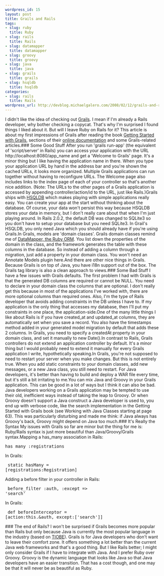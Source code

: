 ```yaml
--- 
wordpress_id: 15
layout: post
title: Grails and Rails
tags: 
- slug: ruby
  title: Ruby
- slug: rails
  title: Rails
- slug: datamapper
  title: datamapper
- slug: groovy
  title: groovy
- slug: java
  title: java
- slug: grails
  title: grails
- slug: hsqldb
  title: hsqldb
categories: 
- slug: rails
  title: Rails
wordpress_url: http://devblog.michaelgalero.com/2008/02/12/grails-and-rails/
---
```

 I didn't like the idea of checking out [Grails](http://grails.org). I mean if I'm already a Rails developer, why bother checking a copycat. That's why I'm surprised I found things I liked about it. But will I leave Ruby on Rails for it? This article is about my first impressions of Grails after reading the book [Getting Started with Grails](http://www.infoq.com/minibooks/grails), sections of their [online documentation](http://grails.org/doc/1.0.x/) and some Grails-related articles.### Some Good Stuff
After you run 'grails run-app' (the equivalent of 'script/server' in Rails) you can access your application with the URL http://localhost:8080/app_name and get a 'Welcome to Grails' page. It's a minor thing but I like having the application name in there. When you type your application URL by hand in the address bar and you're shown the cached URLs, it looks more organized. Multiple Grails applications can run together without having to reconfigure URLs. The Welcome page also includes links to the index page of each of your controller so that's another nice addition. (Note: The URLs to the other pages of a Grails application is accessed by appending controller/action/id to the URL, just like Rails.)Grails ships with [HSQLDB](http://www.hsqldb.org/) which makes playing with simple applications really easy. You can create your app at the start without thinking about the database. Of course, your data won't persist this way because HSQLDB stores your data in memory, but I don't really care about that when I'm just playing around. In Rails 2.0.2, the default DB was changed to SQLite3 so you don't have to setup your database but you need SQLite3. In Grail's HSQLDB, you only need Java which you should already have if you're using Grails.In Grails, models are 'domain classes'. Grails domain classes remind me of [DataMapper, the Ruby ORM](http://datamapper.org/). You list down the properties of the domain in the class, and the framework generates the table with these columns in the database. So instead of adding a column through a migration, just add a property in your domain class. You won't need an Annotate Models plugin here.And there are other nice things in Grails. Because Grails is on top of Java, you have i18n support out of the box. The Grails tag library is also a clean approach to views.### Some Bad Stuff
I have a few issues with Grails defaults. The first problem I had with Grails is that the generated DB columns are required or cannot be NULL. You need to declare in your domain class the columns that are optional. I don't really get this because in most of the applications I've worked with, there are more optional columns than required ones. Also, I'm the type of Rails developer that avoids adding constraints in the DB unless I have to. If my application is the only thing that accesses my database, then I'll put my constraints in one place, the application-side.One of the many little things I like about Rails is if you have created_at and updated_at columns, they are automatically set when you save a record. You also have the timestamps method added in your generated model migration by default that adds these 2 columns. In Grails, you need to specify a createdAt property in your domain class, and set it manually to new Date().In contrast to Rails, Grails controllers do not extend an application controller by default. It's a minor thing but I would probably need to extend it manually for every Grails application I write, hypothetically speaking.In Grails, you're not supposed to need to restart your server when you make changes. But this is not entirely true. When you add static constraints to your domain classes, add new messages, or a new Java class, you still need to restart. For Java developers, it's better than having to build and deploy a WAR file every time, but it's still a bit irritating to me.You can mix Java and Groovy in your Grails application. This can be good in a lot of ways but I think it can also be bad. Java developers working on a Grails application may be tempted to use their old, inefficient ways instead of taking the leap to Groovy. Or when Groovy doesn't support a Java construct a Java developer is used to, you end up with verbose code, like the search implementation in the Getting Started with Grails book (see Working with Java Classes starting at page 63). This was particularly disturbing and made me think: if Java always has Groovy's back, Groovy might depend on Java too much.### It's Really the Syntax
My issues with Grails so far are minor but the thing for me is: Ruby/Rails syntax is just more beautiful than Java/Groovy/Grails syntax.Mapping a has_many association in Rails:<pre>  has_many :registrations</pre>In Grails:<pre>  static hasMany = [registrations:Registration]</pre>Adding a before filter in your controller in Rails:<pre>  before_filter :auth, :except =&gt; 'search'</pre>In Grails:<pre>  def beforeInterceptor = [action:this.&amp;auth, except:['search']]</pre>### The end of Rails?
I won't be surprised if Grails becomes more popular than Rails but only because Java is currently the most popular language in the industry (based on [TIOBE](http://www.tiobe.com/tpci.htm)). Grails is for Java developers who don't want to leave their comfort zone. It offers something a lot better than the current Java web frameworks and that's a good thing. But I like Rails better; I might only consider Grails if I have to integrate with Java. And I prefer Ruby over Groovy. Groovy is the dynamic language that looks like Java so that Java developers have an easier transition. That has a cost though, and one may be that it will never be as beautiful as Ruby.
